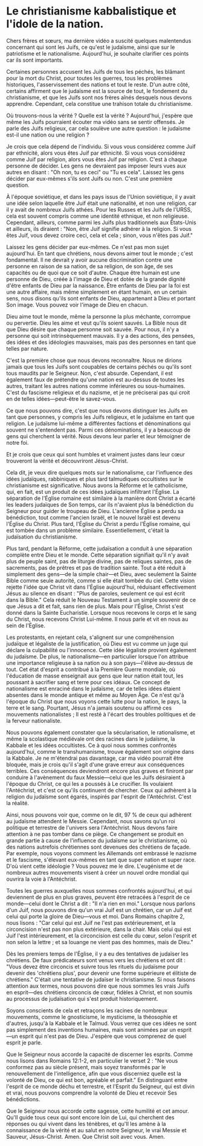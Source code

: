 # Le christianisme kabbalistique et l'idole de la nation.

Chers frères et sœurs, ma dernière vidéo a suscité quelques malentendus concernant qui sont les Juifs, ce qu'est le judaïsme, ainsi que sur le patriotisme et le nationalisme. Aujourd'hui, je souhaite clarifier ces points car ils sont importants.

Certaines personnes accusent les Juifs de tous les péchés, les blâmant pour la mort du Christ, pour toutes les guerres, tous les problèmes historiques, l'asservissement des nations et tout le reste. D'un autre côté, certains affirment que le judaïsme est la source de tout, le fondement du christianisme, et que les Juifs sont nos frères aînés desquels nous devons apprendre. Cependant, cela constitue une trahison totale du christianisme.

Où trouvons-nous la vérité ? Quelle est la vérité ? Aujourd'hui, j'espère que même les Juifs pourraient écouter ma vidéo sans se sentir offensés. Je parle des Juifs religieux, car cela soulève une autre question : le judaïsme est-il une nation ou une religion ?

Je crois que cela dépend de l'individu. Si vous vous considérez comme Juif par ethnicité, alors vous êtes Juif par ethnicité. Si vous vous considérez comme Juif par religion, alors vous êtes Juif par religion. C'est à chaque personne de décider. Les gens ne devraient pas imposer leurs vues aux autres en disant : "Oh non, tu es ceci" ou "Tu es cela". Laissez les gens décider par eux-mêmes s'ils sont Juifs ou non. C'est une première question.

À l'époque soviétique, et dans les pays issus de l'Union soviétique, il y avait une idée selon laquelle être Juif était une nationalité, et non une religion, car il y avait de nombreux Juifs athées. Pour les Russes et les Juifs de l'URSS, cela est souvent compris comme une identité ethnique, et non religieuse. Cependant, ailleurs, comme parmi les Juifs plus traditionnels aux États-Unis et ailleurs, ils diraient : "Non, être Juif signifie adhérer à la religion. Si vous êtes Juif, vous devez croire ceci, cela et cela ; sinon, vous n'êtes pas Juif."

Laissez les gens décider par eux-mêmes. Ce n'est pas mon sujet aujourd'hui. En tant que chrétiens, nous devons aimer tout le monde ; c'est fondamental. Il ne devrait y avoir aucune discrimination contre une personne en raison de sa nation, de sa religion, de son âge, de ses capacités ou de quoi que ce soit d'autre. Chaque être humain est une personne de Dieu, créée à l'image de Dieu et dotée de la grande dignité d'être enfants de Dieu par la naissance. Être enfants de Dieu par la foi est une autre affaire, mais même simplement en étant humain, en un certain sens, nous disons qu'ils sont enfants de Dieu, appartenant à Dieu et portant Son image. Vous pouvez voir l'image de Dieu en chacun.

Dieu aime tout le monde, même la personne la plus méchante, corrompue ou pervertie. Dieu les aime et veut qu'ils soient sauvés. La Bible nous dit que Dieu désire que chaque personne soit sauvée. Pour nous, il n'y a personne qui soit intrinsèquement mauvais. Il y a des actions, des pensées, des idées et des idéologies mauvaises, mais pas des personnes en tant que telles par nature.

C'est la première chose que nous devons reconnaître. Nous ne dirions jamais que tous les Juifs sont coupables de certains péchés ou qu'ils sont tous maudits par le Seigneur. Non, c'est absurde. Cependant, il est également faux de prétendre qu'une nation est au-dessus de toutes les autres, traitant les autres nations comme inférieures ou sous-humaines. C'est du fascisme religieux et du nazisme, et je ne préciserai pas qui croit en de telles idées—peut-être le savez-vous.

Ce que nous pouvons dire, c'est que nous devons distinguer les Juifs en tant que personnes, y compris les Juifs religieux, et le judaïsme en tant que religion. Le judaïsme lui-même a différentes factions et dénominations qui souvent ne s'entendent pas. Parmi ces dénominations, il y a beaucoup de gens qui cherchent la vérité. Nous devons leur parler et leur témoigner de notre foi.

Et je crois que ceux qui sont humbles et vraiment justes dans leur cœur trouveront la vérité et découvriront Jésus-Christ.

Cela dit, je veux dire quelques mots sur le nationalisme, car l'influence des idées judaïques, rabbiniques et plus tard talmudiques occultistes sur le christianisme est significative. Nous avons la Réforme et le catholicisme, qui, en fait, est un produit de ces idées judaïques infiltrant l'Église. La séparation de l'Église romaine est similaire à la manière dont Christ a écarté les leaders judaïques de Son temps, car ils n'avaient plus la bénédiction du Seigneur pour guider le troupeau de Dieu. L'ancienne Église a perdu sa bénédiction, tout comme l'ancien Israël, et le nouvel Israël est devenu l'Église du Christ. Plus tard, l'Église du Christ a perdu l'Église romaine, qui est tombée dans un problème similaire. Essentiellement, c'était la judaïsation du christianisme.

Plus tard, pendant la Réforme, cette judaïsation a conduit à une séparation complète entre Dieu et le monde. Cette séparation signifiait qu'il n'y avait plus de peuple saint, pas de liturgie divine, pas de reliques saintes, pas de sacrements, pas de prêtres et pas de tradition sainte. Tout a été réduit à simplement des gens—de la simple chair—et Dieu, avec seulement la Sainte Bible comme seule autorité, comme si elle était tombée du ciel. Cette vision rejette l'idée que Christ vit dans l'Église aujourd'hui, réduisant effectivement Jésus au silence en disant : "Plus de paroles, seulement ce qui est écrit dans la Bible." Cela réduit le Nouveau Testament à un simple souvenir de ce que Jésus a dit et fait, sans rien de plus. Mais pour l'Église, Christ s'est donné dans la Sainte Eucharistie. Lorsque nous recevons le corps et le sang du Christ, nous recevons Christ Lui-même. Il nous parle et vit en nous au sein de l'Église.

Les protestants, en rejetant cela, s'alignent sur une compréhension judaïque et légaliste de la justification, où Dieu est vu comme un juge qui déclare la culpabilité ou l'innocence. Cette idée légaliste provient également du judaïsme. De plus, le nationalisme—en particulier lorsque l'on attribue une importance religieuse à sa nation ou à son pays—l'élève au-dessus de tout. Cet état d'esprit a contribué à la Première Guerre mondiale, où l'éducation de masse enseignait aux gens que leur nation était tout, les poussant à sacrifier sang et terre pour ces idéaux. Ce concept de nationalisme est enraciné dans le judaïsme, car de telles idées étaient absentes dans le monde antique et même au Moyen Âge. Ce n'est qu'à l'époque du Christ que nous voyons cette lutte pour la nation, le pays, la terre et le sang. Pourtant, Jésus n'a jamais soutenu ou affirmé ces mouvements nationalistes ; Il est resté à l'écart des troubles politiques et de la ferveur nationaliste.

Nous pouvons également constater que la sécularisation, le rationalisme, et même la scolastique médiévale ont des racines dans le judaïsme, la Kabbale et les idées occultistes. Ce à quoi nous sommes confrontés aujourd'hui, comme le transhumanisme, trouve également son origine dans la Kabbale. Je ne m'étendrai pas davantage, car ma vidéo pourrait être bloquée, mais je crois qu'il s'agit d'une grave erreur aux conséquences terribles. Ces conséquences deviendront encore plus graves et finiront par conduire à l'avènement du faux Messie—celui que les Juifs désiraient à l'époque du Christ, ce qui les a poussés à Le crucifier. Ils voulaient l'Antéchrist, et c'est ce qu'ils continuent de chercher. Ceux qui adhèrent à la religion du judaïsme sont égarés, inspirés par l'esprit de l'Antéchrist. C'est la réalité.

Ainsi, nous pouvons voir que, comme on le dit, 97 % de ceux qui adhèrent au judaïsme attendent le Messie. Cependant, nous savons qu'un roi politique et terrestre de l'univers sera l'Antéchrist. Nous devons faire attention à ne pas tomber dans ce piège. Ce changement se produit en grande partie à cause de l'influence du judaïsme sur le christianisme, où des nations autrefois chrétiennes sont devenues des chrétiens de façade. Par exemple, nous voyons comment les Allemands ont embrassé le nazisme et le fascisme, s'élevant eux-mêmes en tant que super nation et super race. D'où vient cette idéologie ? Vous pouvez me le dire. L'eugénisme et de nombreux autres mouvements visent à créer un nouvel ordre mondial qui ouvrira la voie à l'Antéchrist.

Toutes les guerres auxquelles nous sommes confrontés aujourd'hui, et qui deviennent de plus en plus graves, peuvent être retracées à l'esprit de ce monde—celui dont le Christ a dit : "Il n'a rien en moi." Lorsque nous parlons d'un Juif, nous pouvons dire qu'un vrai Juif est un chrétien, car un Juif est celui qui porte la gloire de Dieu—vous et moi. Dans Romains chapitre 2, nous lisons : "Car celui qui est Juif ne l'est pas extérieurement, et la circoncision n'est pas non plus extérieure, dans la chair. Mais celui qui est Juif l'est intérieurement, et la circoncision est celle du cœur, selon l'esprit et non selon la lettre ; et sa louange ne vient pas des hommes, mais de Dieu."

Dès les premiers temps de l'Église, il y a eu des tentatives de judaïser les chrétiens. De faux prédicateurs sont venus vers les chrétiens et ont dit : "Vous devez être circoncis et suivre tous les rituels du judaïsme pour devenir des 'chrétiens plus', pour devenir une forme supérieure et élitiste de chrétiens." C'était une tentative de judaïser le christianisme. Si nous faisons attention aux termes, nous pouvons dire que nous sommes les vrais Juifs en esprit—des chrétiens circoncis de cœur, fidèles à Christ, et non soumis au processus de judaïsation qui s'est produit historiquement.

Soyons conscients de cela et retraçons les racines de nombreux mouvements, comme le gnosticisme, le mysticisme, la théosophie et d'autres, jusqu'à la Kabbale et le Talmud. Vous verrez que ces idées ne sont pas simplement des inventions humaines, mais sont animées par un esprit—un esprit qui n'est pas de Dieu. J'espère que vous comprenez de quel esprit je parle.

Que le Seigneur nous accorde la capacité de discerner les esprits. Comme nous lisons dans Romains 12:1-2, en particulier le verset 2 : "Ne vous conformez pas au siècle présent, mais soyez transformés par le renouvellement de l'intelligence, afin que vous discerniez quelle est la volonté de Dieu, ce qui est bon, agréable et parfait." En distinguant entre l'esprit de ce monde déchu et terrestre, et l'Esprit du Seigneur, qui est divin et vrai, nous pouvons comprendre la volonté de Dieu et recevoir Ses bénédictions.

Que le Seigneur nous accorde cette sagesse, cette humilité et cet amour. Qu'Il guide tous ceux qui sont encore loin de Lui, qui cherchent des réponses ou qui vivent dans les ténèbres, et qu'Il les amène à la connaissance de la vérité et au salut en notre Seigneur, le vrai Messie et Sauveur, Jésus-Christ. Amen. Que Christ soit avec vous. Amen.

